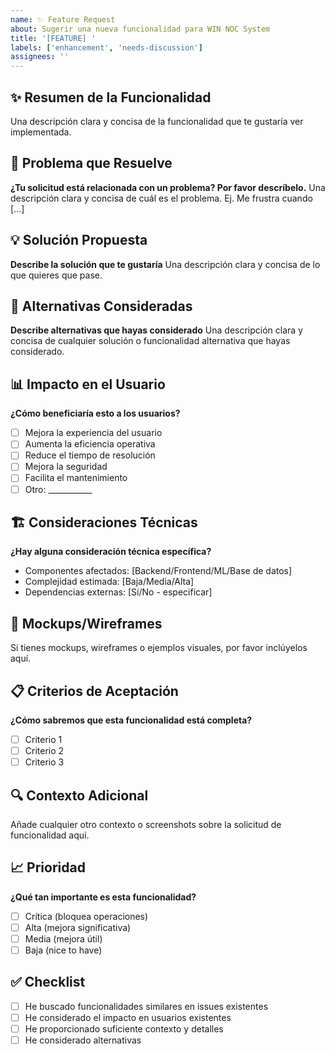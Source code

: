 ```yaml
---
name: ✨ Feature Request
about: Sugerir una nueva funcionalidad para WIN NOC System
title: '[FEATURE] '
labels: ['enhancement', 'needs-discussion']
assignees: ''
---
```


## ✨ Resumen de la Funcionalidad

Una descripción clara y concisa de la funcionalidad que te gustaría ver implementada.

## 🎯 Problema que Resuelve

**¿Tu solicitud está relacionada con un problema? Por favor descríbelo.**
Una descripción clara y concisa de cuál es el problema. Ej. Me frustra cuando [...]

## 💡 Solución Propuesta

**Describe la solución que te gustaría**
Una descripción clara y concisa de lo que quieres que pase.

## 🔄 Alternativas Consideradas

**Describe alternativas que hayas considerado**
Una descripción clara y concisa de cualquier solución o funcionalidad alternativa que hayas considerado.

## 📊 Impacto en el Usuario

**¿Cómo beneficiaría esto a los usuarios?**
- [ ] Mejora la experiencia del usuario
- [ ] Aumenta la eficiencia operativa
- [ ] Reduce el tiempo de resolución
- [ ] Mejora la seguridad
- [ ] Facilita el mantenimiento
- [ ] Otro: ___________

## 🏗️ Consideraciones Técnicas

**¿Hay alguna consideración técnica específica?**
- Componentes afectados: [Backend/Frontend/ML/Base de datos]
- Complejidad estimada: [Baja/Media/Alta]
- Dependencias externas: [Sí/No - especificar]

## 📸 Mockups/Wireframes

Si tienes mockups, wireframes o ejemplos visuales, por favor inclúyelos aquí.

## 📋 Criterios de Aceptación

**¿Cómo sabremos que esta funcionalidad está completa?**
- [ ] Criterio 1
- [ ] Criterio 2
- [ ] Criterio 3

## 🔍 Contexto Adicional

Añade cualquier otro contexto o screenshots sobre la solicitud de funcionalidad aquí.

## 📈 Prioridad

**¿Qué tan importante es esta funcionalidad?**
- [ ] Crítica (bloquea operaciones)
- [ ] Alta (mejora significativa)
- [ ] Media (mejora útil)
- [ ] Baja (nice to have)

## ✅ Checklist

- [ ] He buscado funcionalidades similares en issues existentes
- [ ] He considerado el impacto en usuarios existentes
- [ ] He proporcionado suficiente contexto y detalles
- [ ] He considerado alternativas
